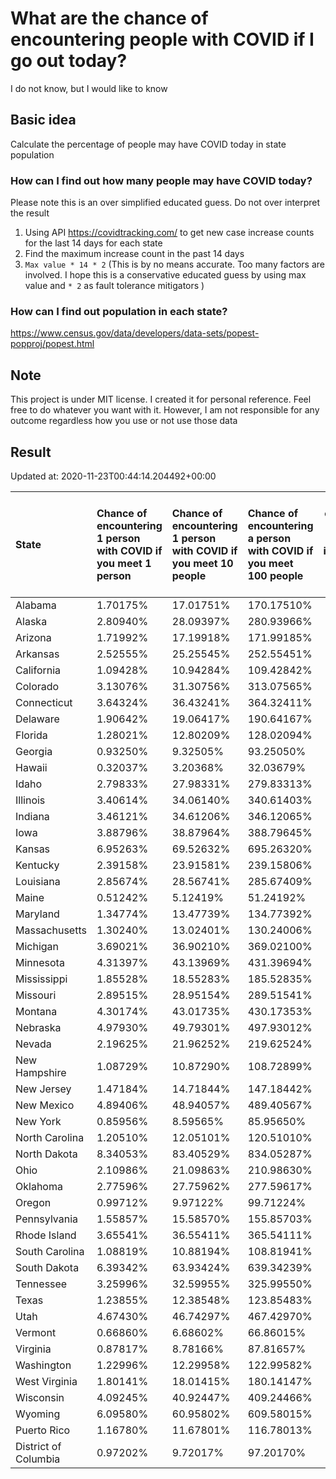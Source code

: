 # What are the chance of encountering people with COVID if I go out today?
I do not know, but I would like to know

## Basic idea
Calculate the percentage of people may have COVID today in state population

### How can I find out how many people may have COVID today?
Please note this is an over simplified educated guess. Do not over interpret the result 
1. Using API https://covidtracking.com/ to get new case increase counts for the last 14 days for each state
2. Find the maximum increase count in the past 14 days
3. `Max value * 14 * 2` (This is by no means accurate. Too many factors are involved. I hope this is a conservative educated guess by using max value and `* 2` as fault tolerance mitigators ) 

### How can I find out population in each state?
https://www.census.gov/data/developers/data-sets/popest-popproj/popest.html

## Note
This project is under MIT license. I created it for personal reference. Feel free to do whatever you want with it. However, I am not responsible for any outcome regardless how you use or not use those data 

## Result

 Updated at: 2020-11-23T00:44:14.204492+00:00

| State                | Chance of encountering 1 person with COVID if you meet 1 person   | Chance of encountering 1 person with COVID if you meet 10 people   | Chance of encountering a person with COVID if you meet 100 people   |   Max count of new case increase in the past 14 days |   Estimated people count with COVID |
|:---------------------|:------------------------------------------------------------------|:-------------------------------------------------------------------|:--------------------------------------------------------------------|-----------------------------------------------------:|------------------------------------:|
| Alabama              | 1.70175%                                                          | 17.01751%                                                          | 170.17510%                                                          |                                                 2980 |                               83440 |
| Alaska               | 2.80940%                                                          | 28.09397%                                                          | 280.93966%                                                          |                                                  734 |                               20552 |
| Arizona              | 1.71992%                                                          | 17.19918%                                                          | 171.99185%                                                          |                                                 4471 |                              125188 |
| Arkansas             | 2.52555%                                                          | 25.25545%                                                          | 252.55451%                                                          |                                                 2722 |                               76216 |
| California           | 1.09428%                                                          | 10.94284%                                                          | 109.42842%                                                          |                                                15442 |                              432376 |
| Colorado             | 3.13076%                                                          | 31.30756%                                                          | 313.07565%                                                          |                                                 6439 |                              180292 |
| Connecticut          | 3.64324%                                                          | 36.43241%                                                          | 364.32411%                                                          |                                                 4639 |                              129892 |
| Delaware             | 1.90642%                                                          | 19.06417%                                                          | 190.64167%                                                          |                                                  663 |                               18564 |
| Florida              | 1.28021%                                                          | 12.80209%                                                          | 128.02094%                                                          |                                                 9820 |                              274960 |
| Georgia              | 0.93250%                                                          | 9.32505%                                                           | 93.25050%                                                           |                                                 3536 |                               99008 |
| Hawaii               | 0.32037%                                                          | 3.20368%                                                           | 32.03679%                                                           |                                                  162 |                                4536 |
| Idaho                | 2.79833%                                                          | 27.98331%                                                          | 279.83313%                                                          |                                                 1786 |                               50008 |
| Illinois             | 3.40614%                                                          | 34.06140%                                                          | 340.61403%                                                          |                                                15415 |                              431620 |
| Indiana              | 3.46121%                                                          | 34.61206%                                                          | 346.12065%                                                          |                                                 8322 |                              233016 |
| Iowa                 | 3.88796%                                                          | 38.87964%                                                          | 388.79645%                                                          |                                                 4381 |                              122668 |
| Kansas               | 6.95263%                                                          | 69.52632%                                                          | 695.26320%                                                          |                                                 7234 |                              202552 |
| Kentucky             | 2.39158%                                                          | 23.91581%                                                          | 239.15806%                                                          |                                                 3816 |                              106848 |
| Louisiana            | 2.85674%                                                          | 28.56741%                                                          | 285.67409%                                                          |                                                 4743 |                              132804 |
| Maine                | 0.51242%                                                          | 5.12419%                                                           | 51.24192%                                                           |                                                  246 |                                6888 |
| Maryland             | 1.34774%                                                          | 13.47739%                                                          | 134.77392%                                                          |                                                 2910 |                               81480 |
| Massachusetts        | 1.30240%                                                          | 13.02401%                                                          | 130.24006%                                                          |                                                 3206 |                               89768 |
| Michigan             | 3.69021%                                                          | 36.90210%                                                          | 369.02100%                                                          |                                                13162 |                              368536 |
| Minnesota            | 4.31397%                                                          | 43.13969%                                                          | 431.39694%                                                          |                                                 8689 |                              243292 |
| Mississippi          | 1.85528%                                                          | 18.55283%                                                          | 185.52835%                                                          |                                                 1972 |                               55216 |
| Missouri             | 2.89515%                                                          | 28.95154%                                                          | 289.51541%                                                          |                                                 6346 |                              177688 |
| Montana              | 4.30174%                                                          | 43.01735%                                                          | 430.17353%                                                          |                                                 1642 |                               45976 |
| Nebraska             | 4.97930%                                                          | 49.79301%                                                          | 497.93012%                                                          |                                                 3440 |                               96320 |
| Nevada               | 2.19625%                                                          | 21.96252%                                                          | 219.62524%                                                          |                                                 2416 |                               67648 |
| New Hampshire        | 1.08729%                                                          | 10.87290%                                                          | 108.72899%                                                          |                                                  528 |                               14784 |
| New Jersey           | 1.47184%                                                          | 14.71844%                                                          | 147.18442%                                                          |                                                 4669 |                              130732 |
| New Mexico           | 4.89406%                                                          | 48.94057%                                                          | 489.40567%                                                          |                                                 3665 |                              102620 |
| New York             | 0.85956%                                                          | 8.59565%                                                           | 85.95650%                                                           |                                                 5972 |                              167216 |
| North Carolina       | 1.20510%                                                          | 12.05101%                                                          | 120.51010%                                                          |                                                 4514 |                              126392 |
| North Dakota         | 8.34053%                                                          | 83.40529%                                                          | 834.05287%                                                          |                                                 2270 |                               63560 |
| Ohio                 | 2.10986%                                                          | 21.09863%                                                          | 210.98630%                                                          |                                                 8808 |                              246624 |
| Oklahoma             | 2.77596%                                                          | 27.75962%                                                          | 277.59617%                                                          |                                                 3923 |                              109844 |
| Oregon               | 0.99712%                                                          | 9.97122%                                                           | 99.71224%                                                           |                                                 1502 |                               42056 |
| Pennsylvania         | 1.55857%                                                          | 15.58570%                                                          | 155.85703%                                                          |                                                 7126 |                              199528 |
| Rhode Island         | 3.65541%                                                          | 36.55411%                                                          | 365.54111%                                                          |                                                 1383 |                               38724 |
| South Carolina       | 1.08819%                                                          | 10.88194%                                                          | 108.81941%                                                          |                                                 2001 |                               56028 |
| South Dakota         | 6.39342%                                                          | 63.93424%                                                          | 639.34239%                                                          |                                                 2020 |                               56560 |
| Tennessee            | 3.25996%                                                          | 32.59955%                                                          | 325.99550%                                                          |                                                 7951 |                              222628 |
| Texas                | 1.23855%                                                          | 12.38548%                                                          | 123.85483%                                                          |                                                12826 |                              359128 |
| Utah                 | 4.67430%                                                          | 46.74297%                                                          | 467.42970%                                                          |                                                 5352 |                              149856 |
| Vermont              | 0.66860%                                                          | 6.68602%                                                           | 66.86015%                                                           |                                                  149 |                                4172 |
| Virginia             | 0.87817%                                                          | 8.78166%                                                           | 87.81657%                                                           |                                                 2677 |                               74956 |
| Washington           | 1.22996%                                                          | 12.29958%                                                          | 122.99582%                                                          |                                                 3345 |                               93660 |
| West Virginia        | 1.80141%                                                          | 18.01415%                                                          | 180.14147%                                                          |                                                 1153 |                               32284 |
| Wisconsin            | 4.09245%                                                          | 40.92447%                                                          | 409.24466%                                                          |                                                 8510 |                              238280 |
| Wyoming              | 6.09580%                                                          | 60.95802%                                                          | 609.58015%                                                          |                                                 1260 |                               35280 |
| Puerto Rico          | 1.16780%                                                          | 11.67801%                                                          | 116.78013%                                                          |                                                 1332 |                               37296 |
| District of Columbia | 0.97202%                                                          | 9.72017%                                                           | 97.20170%                                                           |                                                  245 |                                6860 |